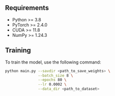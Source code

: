 
## Requirements

- Python >= 3.8
- PyTorch >= 2.4.0
- CUDA >= 11.8
- NumPy >= 1.24.3

## Training

To train the model, use the following command:

```sh
python main.py --savdir <path_to_save_weights> \
               --batch_size 8 \
               --epochs 80 \
               --lr 0.0002 \
               --data_dir <path_to_dataset>
```




